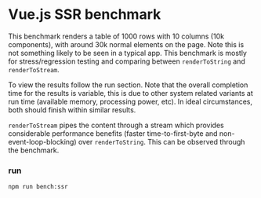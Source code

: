 # Vue.js SSR benchmark

This benchmark renders a table of 1000 rows with 10 columns (10k components), with around 30k normal elements on the page. Note this is not something likely to be seen in a typical app. This benchmark is mostly for stress/regression testing and comparing between `renderToString` and `renderToStream`.

To view the results follow the run section. Note that the overall completion time for the results is variable, this is due to other system related variants at run time (available memory, processing power, etc). In ideal circumstances, both should finish within similar results.

`renderToStream` pipes the content through a stream which provides considerable performance benefits (faster time-to-first-byte and non-event-loop-blocking) over `renderToString`. This can be observed through the benchmark.

### run

``` bash
npm run bench:ssr
```
